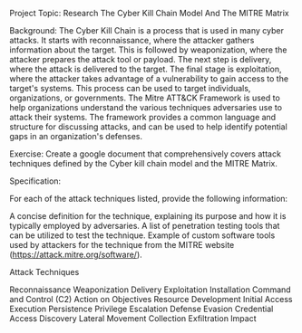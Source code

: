 Project Topic: Research The Cyber Kill Chain Model And The MITRE Matrix

Background: The Cyber Kill Chain is a process that is used in many cyber attacks. It starts with reconnaissance, where the attacker gathers information about the target. This is followed by weaponization, where the attacker prepares the attack tool or payload. The next step is delivery, where the attack is delivered to the target. The final stage is exploitation, where the attacker takes advantage of a vulnerability to gain access to the target's systems. This process can be used to target individuals, organizations, or governments. The Mitre ATT&CK Framework is used to help organizations understand the various techniques adversaries use to attack their systems. The framework provides a common language and structure for discussing attacks, and can be used to help identify potential gaps in an organization's defenses.


Exercise: Create a google document that comprehensively covers attack techniques defined by the Cyber kill chain model and the MITRE Matrix.


Specification:

For each of the attack techniques listed, provide the following information:

A concise definition for the technique, explaining its purpose and how it is typically employed by adversaries.
A list of penetration testing tools that can be utilized to test the technique.
Example of custom software tools used by attackers for the technique from the MITRE website (https://attack.mitre.org/software/).

Attack Techniques

Reconnaissance
Weaponization
Delivery
Exploitation
Installation
Command and Control (C2)
Action on Objectives
Resource Development
Initial Access
Execution
Persistence
Privilege Escalation
Defense Evasion
Credential Access
Discovery
Lateral Movement
Collection
Exfiltration
Impact
